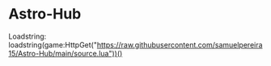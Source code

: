 # Astro-Hub
Loadstring: loadstring(game:HttpGet("https://raw.githubusercontent.com/samuelpereira15/Astro-Hub/main/source.lua"))()